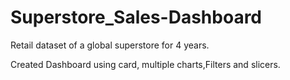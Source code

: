 # Superstore_Sales-Dashboard

Retail dataset of a global superstore for 4 years.

Created Dashboard using card, multiple charts,Filters and slicers.

